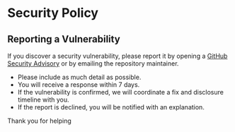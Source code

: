 # Security Policy

## Reporting a Vulnerability

If you discover a security vulnerability, please report it by opening a [GitHub Security Advisory](https://github.com/aherendeen/dotfiles/security/advisories/new) or by emailing the repository maintainer.

- Please include as much detail as possible.
- You will receive a response within 7 days.
- If the vulnerability is confirmed, we will coordinate a fix and disclosure timeline with you.
- If the report is declined, you will be notified with an explanation.

Thank you for helping
